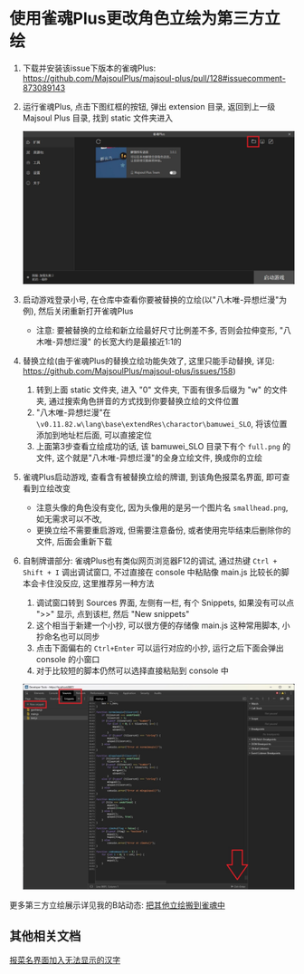 # 使用雀魂Plus更改角色立绘为第三方立绘

1. 下载并安装该issue下版本的雀魂Plus: https://github.com/MajsoulPlus/majsoul-plus/pull/128#issuecomment-873089143

2. 运行雀魂Plus, 点击下图红框的按钮, 弹出 extension 目录, 返回到上一级 Majsoul Plus 目录, 找到 static 文件夹进入

   ![pic/img01.jpg](pic/img01.jpg)

3. 启动游戏登录小号, 在仓库中查看你要被替换的立绘(以"八木唯-异想烂漫"为例), 然后关闭重新打开雀魂Plus
   - 注意: 要被替换的立绘和新立绘最好尺寸比例差不多, 否则会拉伸变形, "八木唯-异想烂漫" 的长宽大约是最接近1:1的

4. 替换立绘(由于雀魂Plus的替换立绘功能失效了, 这里只能手动替换, 详见: https://github.com/MajsoulPlus/majsoul-plus/issues/158)
   1) 转到上面 static 文件夹, 进入 "0" 文件夹, 下面有很多后缀为 "w" 的文件夹, 通过搜索角色拼音的方式找到你要替换立绘的文件位置
   2) "八木唯-异想烂漫"在 `\v0.11.82.w\lang\base\extendRes\charactor\bamuwei_SLO`, 将该位置添加到地址栏后面, 可以直接定位
   3) 上面第3步查看立绘成功的话, 该 bamuwei_SLO 目录下有个 `full.png` 的文件, 这个就是"八木唯-异想烂漫"的全身立绘文件, 换成你的立绘

5. 雀魂Plus启动游戏, 查看含有被替换立绘的牌谱, 到该角色报菜名界面, 即可查看到立绘改变
   - 注意头像的角色没有变化, 因为头像用的是另一个图片名 `smallhead.png`, 如无需求可以不改, 
   - 更换立绘不需要重启游戏, 但需要注意备份, 或者使用完毕结束后删除你的文件, 后面会重新下载

6. 自制牌谱部分: 雀魂Plus也有类似网页浏览器F12的调试, 通过热键 `Ctrl + Shift + I` 调出调试窗口, 
   不过直接在 console 中粘贴像 main.js 比较长的脚本会卡住没反应, 这里推荐另一种方法
   1) 调试窗口转到 Sources 界面, 左侧有一栏, 有个 Snippets, 如果没有可以点 ">>" 显示, 点到该栏, 然后 "New snippets"
   2) 这个相当于新建一个小抄, 可以很方便的存储像 main.js 这种常用脚本, 小抄命名也可以同步
   3) 点击下面偏右的 `Ctrl+Enter` 可以运行对应的小抄, 运行之后下面会弹出 console 的小窗口
   4) 对于比较短的脚本仍然可以选择直接粘贴到 console 中

   ![pic/img02.jpg](pic/img02.jpg)


更多第三方立绘展示详见我的B站动态: [把其他立绘搬到雀魂中](https://www.bilibili.com/opus/1056869246845321238)

## 其他相关文档

[报菜名界面加入无法显示的汉字](报菜名界面加入无法显示的汉字.md)
